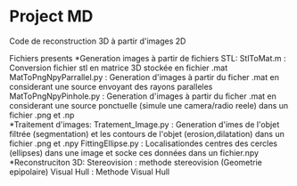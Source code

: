 # Project MD
 
Code de reconstruction 3D à partir d'images 2D

 Fichiers presents
      *Generation images à partir de fichiers STL:
           StlToMat.m : Conversion fichier stl en matrice 3D stockée en fichier .mat
           MatToPngNpyParrallel.py : Generation d'images à partir du ficher .mat en considerant une source envoyant des rayons paralleles
           MatToPngNpyPinhole.py : Generation d'images à partir du ficher .mat en considerant une source ponctuelle (simule une camera/radio reele) dans un fichier .png et .np       
       *Traitement d'images: 
           Tratement_Image.py : Generation d'imes de l'objet filtrée (segmentation) et les contours de l'objet (erosion,dilatation) dans un fichier .png et .npy
           FittingEllipse.py : Localisationdes centres des cercles (ellipses) dans une image et socke ces données dans un fichier.npy
       *Reconstruciton 3D:
           Stereovision : methode stereovision (Geometrie epipolaire)
           Visual Hull : Methode Visual Hull
